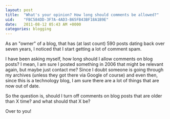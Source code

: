 ```yaml
---
layout: post
title:  "What's your opinion? How long should comments be allowed?"
uid:	"FBC584DD-3F7A-4AD3-B65FB43BF18A1B9E"
date:   2011-08-12 05:43 AM +0000
categories: blogging
---
```

<p>As an "owner" of a blog, that has (at last count) 590 posts dating back over seven years, I noticed that I start getting a lot of comment spam. </p>
<p>I have been asking myself, how long should I allow comments on blog posts? I mean, I am sure I posted something in 2006 that might be relevant again, but maybe just contact me? Since I doubt someone is going through my archives (unless they got there via Google of course) and even then, since this is a technology blog, I am sure there are a lot of things that are now out of date. </p>
<p>So the question is, should I turn off comments on blog posts that are older than X time? and what should that X be?</p>
<p>Over to you!</p>
<p> </p>